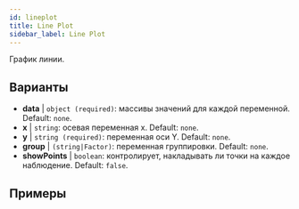 ```yaml
---
id: lineplot
title: Line Plot
sidebar_label: Line Plot
---
```


График линии.

## Варианты

* __data__ | `object (required)`: массивы значений для каждой переменной. Default: `none`.
* __x__ | `string`: осевая переменная x. Default: `none`.
* __y__ | `string (required)`: переменная оси Y. Default: `none`.
* __group__ | `(string|Factor)`: переменная группировки. Default: `none`.
* __showPoints__ | `boolean`: контролирует, накладывать ли точки на каждое наблюдение. Default: `false`.


## Примеры

